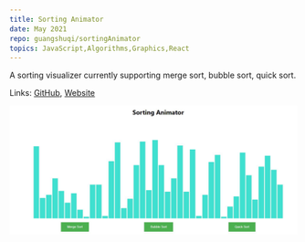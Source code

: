 ```yaml
---
title: Sorting Animator
date: May 2021
repo: guangshuqi/sortingAnimator
topics: JavaScript,Algorithms,Graphics,React
---
```


<div class="row">
  <div class="col-md-8">
    <p class="lead">
      A sorting visualizer currently supporting merge sort, bubble sort, quick sort.
    </p>
    <p class="font-weight-bold">
      Links:
      <a href="https://github.com/guangshuqi/sortingAnimator">GitHub</a>,
      <a href="https://guangshuqi.github.io/sortingAnimator/">Website</a>
    </p>
  </div>
  <div class="col-md-4">
    <a href="/assets/images/sorting-animator.png">
      <img
        class="img-fluid"
        alt="Sorting Animator"
        src="/assets/images/sorting-animator.png"
      />
    </a>
  </div>
</div>
